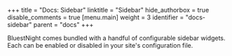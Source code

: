 +++
title = "Docs: Sidebar"
linktitle = "Sidebar"
hide_authorbox = true
disable_comments = true
[menu.main]
  weight = 3
  identifier = "docs-sidebar"
  parent = "docs"
+++

BluestNight comes bundled with a handful of configurable sidebar widgets. Each can be enabled or disabled in your site's configuration file.
